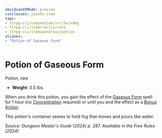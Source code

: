 ```yaml
---
obsidianUIMode: preview
cssclasses: json5e-item
tags:
- ttrpg-cli/compendium/src/5e/xdmg
- ttrpg-cli/item/rarity/rare
- ttrpg-cli/item/wondrous/potion
aliases: 
- "Potion of Gaseous Form"
---
```

# Potion of Gaseous Form
*Potion, rare*  


- **Weight**: 0.5 lbs.

When you drink this potion, you gain the effect of the [Gaseous Form](2-Mechanics/CLI/spells/gaseous-form-xphb.md) spell for 1 hour (no [Concentration](2-Mechanics/CLI/rules/conditions.md#Concentration) required) or until you end the effect as a [Bonus Action](2-Mechanics/CLI/rules/variant-rules/bonus-action-xphb.md).

This potion's container seems to hold fog that moves and pours like water.

*Source: Dungeon Master's Guide (2024) p. 287. Available in the Free Rules (2024)*